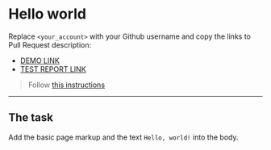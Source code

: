 # Hello world
Replace `<your_account>` with your Github username and copy the links to Pull Request description:
- [DEMO LINK](https://VinnieJ-2k20.github.io/layout_hello-world/)
- [TEST REPORT LINK](https://VinnieJ-2k20.github.io/layout_hello-world/report/html_report/)

> Follow [this instructions](https://mate-academy.github.io/layout_task-guideline/#how-to-solve-the-layout-tasks-on-github)
___

## The task
Add the basic page markup and the text `Hello, world!` into the body.
